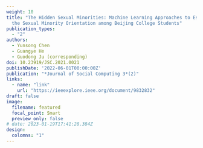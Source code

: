```yaml
---
weight: 10
title: "The Hidden Sexual Minorities: Machine Learning Approaches to Estimate
  the Sexual Minority Orientation among Beijing College Students"
publication_types:
  - "2"
authors:
  - Yunsong Chen
  - Guangye He
  - Guodong Ju (corresponding)
doi: 10.23919/JSC.2021.0021
publishDate: '2022-06-01T00:00:00Z'
publication: "*Journal of Social Computing 3*(2)"
links:
  - name: "link"
    url: "https://ieeexplore.ieee.org/document/9832832"
draft: false
image:
  filename: featured
  focal_point: Smart
  preview_only: false
# date: 2023-01-19T17:41:28.384Z
design:
  colomns: "1"
---
```


